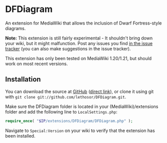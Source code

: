 DFDiagram
=========
An extension for MediaWiki that allows the inclusion of Dwarf Fortress-style diagrams.

**Note:** This extension is still fairly experimental - It shouldn't bring down
your wiki, but it might malfunction. Post any issues you find 
[in the issue tracker](https://github.com/lethosor/DFDiagram/issues) 
(you can also make suggestions in the issue tracker).

This extension has only been tested on MediaWiki 1.20/1.21, but should work on most recent versions.

Installation
---
You can download the source at [GitHub](https://github.com/lethosor/DFDiagram) ([direct link](https://github.com/lethosor/DFDiagram/archive/master.zip)), or clone it using git with `git clone git://github.com/lethosor/DFDiagram.git`.

Make sure the DFDiagram folder is located in your (MediaWiki)/extensions folder and add the following line to `LocalSettings.php`:
```php
require_once( "$IP/extensions/DFDiagram/DFDiagram.php" );
```
Navigate to `Special:Version` on your wiki to verify that the extension has been installed.
